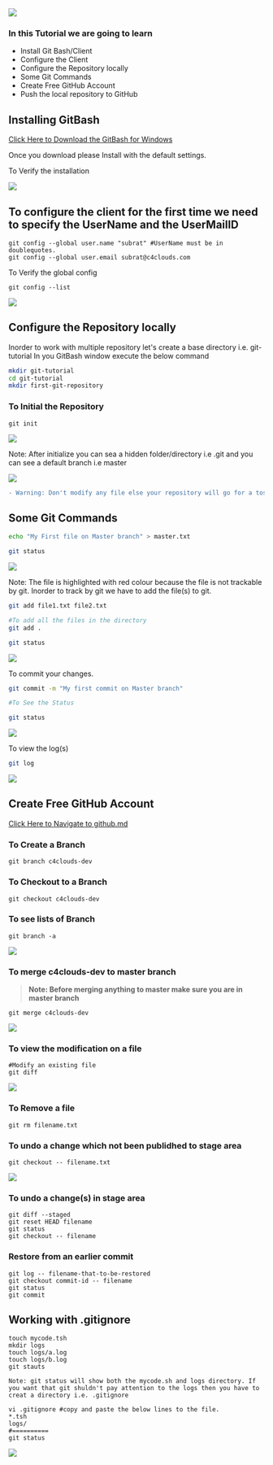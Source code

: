 <img src="images/c4logo.png">

### In this Tutorial we are going to learn
  * Install Git Bash/Client
  * Configure the Client 
  * Configure the Repository locally 
  * Some Git Commands
  * Create Free GitHub Account
  * Push the local repository to GitHub

## Installing GitBash
[Click Here to Download the GitBash for Windows](https://git-scm.com/download/win)

Once you download please Install with the default settings.

To Verify the installation 

<img src="images/git-version.PNG">

## To configure the client for the first time we need to specify the UserName and the UserMailID 
```
git config --global user.name "subrat" #UserName must be in doublequotes. 
git config --global user.email subrat@c4clouds.com
```

To Verify the global config
```
git config --list
```
<img src="images/git-config-list.PNG">

## Configure the Repository locally
Inorder to work with multiple repository let's create a base directory i.e. git-tutorial
In you GitBash window execute the below command

```bash
mkdir git-tutorial
cd git-tutorial
mkdir first-git-repository
```
### To Initial the Repository
```
git init 
```
<img src="images/git-init.PNG">

Note: After initialize you can sea a hidden folder/directory i.e .git and you can see a default branch i.e master

<img src="images/master-branch.PNG">

```diff
- Warning: Don't modify any file else your repository will go for a toss 
```
## Some Git Commands
```bash
echo "My First file on Master branch" > master.txt

git status
```
<img src="images/git-status.PNG">

Note: The file is highlighted with red colour because the file is not trackable by git.
Inorder to track by git we have to add the file(s) to git.

```bash
git add file1.txt file2.txt

#To add all the files in the directory
git add .

git status 
```

<img src="images/git-status-green.PNG">

To commit your changes. 

```bash
git commit -m "My first commit on Master branch"

#To See the Status

git status
```
<img src="images/git-commit.PNG">

To view the log(s)

```bash
git log
```

<image src="images/git-log.PNG">

## Create Free GitHub Account

[Click Here to Navigate to github.md](https://github.com/submah/git-tutorial/blob/master/github.md)

### To Create a Branch 
```code
git branch c4clouds-dev
```

### To Checkout to a Branch
```code
git checkout c4clouds-dev
```

### To see lists of Branch
```code
git branch -a
```

<img src="images/git-branch.PNG">

### To merge c4clouds-dev to master branch
>**Note: Before merging anything to master make sure you are in master branch**

```code
git merge c4clouds-dev
```

<img src="images/git-merge.PNG">

### To view the modification on a file 
```code
#Modify an existing file
git diff
```

<img src="images/git-diff.PNG">

### To Remove a file
```code
git rm filename.txt
```


### To undo a change which not been publidhed to stage area
```code
git checkout -- filename.txt
```
<img src="images/git-checkout-undo.PNG">

### To undo a change(s) in stage area
```code
git diff --staged
git reset HEAD filename
git status
git checkout -- filename
```

### Restore from an earlier commit
```code
git log -- filename-that-to-be-restored
git checkout commit-id -- filename
git status
git commit 
```
## Working with .gitignore
```code
touch mycode.tsh
mkdir logs
touch logs/a.log
touch logs/b.log
git stauts

Note: git status will show both the mycode.sh and logs directory. If you want that git shuldn't pay attention to the logs then you have to creat a directory i.e. .gitignore

vi .gitignore #copy and paste the below lines to the file.
*.tsh
logs/
#==========
git status
```
<img src="images/git-ignore.PNG">




